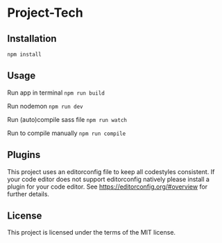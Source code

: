 # Project-Tech
## Installation
```npm install```

## Usage 
Run app in terminal
```npm run build```

Run nodemon
```npm run dev```

Run (auto)compile sass file
```npm run watch```

Run to compile manually
```npm run compile```

## Plugins
This project uses an editorconfig file to keep all codestyles consistent.
If your code editor does not support editorconfig natively please install a plugin for your code editor.
See https://editorconfig.org/#overview for further details.

## License
This project is licensed under the terms of the MIT license.
